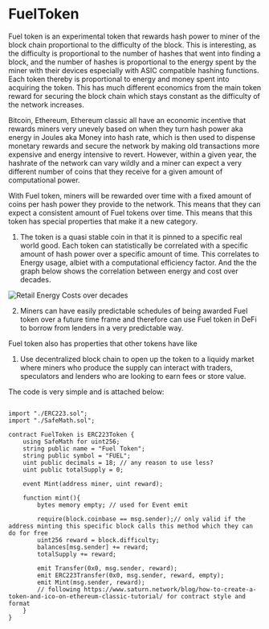 # FuelToken
Fuel token is an experimental token that rewards hash power to miner of the block chain proportional to the difficulty of the block. 
This is interesting, as the difficulty is proportional to the number of hashes that went into finding a block, and the number of hashes is proportional to the energy spent by the miner with their devices especially with ASIC compatible hashing functions. Each token thereby is proportional to energy and money spent into acquiring the token. This has much different economics from the main token reward for securing the block chain which stays constant as the difficulty of the network increases. 

Bitcoin, Ethereum, Ethereum classic all have an economic incentive that rewards miners very unevely based on when they turn hash power aka energy in Joules aka Money into hash rate, which is then used to dispense monetary rewards and secure the network by making old transactions more expensive and energy intensive to revert. However, within a given year, the hashrate of the network can vary wildly and a miner can expect a very different number of coins that they receive for a given amount of computational power. 

With Fuel token, miners will be rewarded over time with a fixed amount of coins per hash power they provide to the network. This means that they can expect a consistent amount of Fuel tokens over time. This means that this token has special properties that make it a new category.

1. The token is a quasi stable coin in that it is pinned to a specific real world good. Each token can statistically be correlated with  a specific amount of hash power over a specific amount of time. This correlates to Energy usage, albiet with a computational efficiency factor. And the the graph below shows the correlation between energy and cost over decades.

![Retail Energy Costs over decades](https://i.imgur.com/Yy7b9Cv.png)

2. Miners can have easily predictable schedules of being awarded Fuel token over a future time frame and therefore can use Fuel token in DeFi to borrow from lenders in a very predictable way.

Fuel token also has properties that other tokens have like 

1. Use decentralized block chain to open up the token to a liquidy market where miners who produce the supply can interact with traders, speculators and lenders who are looking to earn fees or store value.


The code is very simple and is attached below:

```pragma solidity ^0.4.24;

import "./ERC223.sol";
import "./SafeMath.sol";

contract FuelToken is ERC223Token {
    using SafeMath for uint256;
    string public name = "Fuel Token";
    string public symbol = "FUEL";
    uint public decimals = 18; // any reason to use less?
    uint public totalSupply = 0;
    
    event Mint(address miner, uint reward);
    
    function mint(){
        bytes memory empty; // used for Event emit

        require(block.coinbase == msg.sender);// only valid if the address minting this specific block calls this method which they can do for free
        uint256 reward = block.difficulty;
        balances[msg.sender] += reward;
        totalSupply += reward;
        
        emit Transfer(0x0, msg.sender, reward);
        emit ERC223Transfer(0x0, msg.sender, reward, empty);
        emit Mint(msg.sender, reward);
        // following https://www.saturn.network/blog/how-to-create-a-token-and-ico-on-ethereum-classic-tutorial/ for contract style and format
    }
}

```
